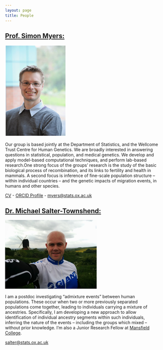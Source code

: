 ```yaml
---
layout: page
title: People
---
```

## [Prof. Simon Myers:](http://www.stats.ox.ac.uk/~myers/)

<span class="image left"><img src="images/simon_myers.png" /></span>

Our group is based jointly at the Department of Statistics, and the Wellcome Trust Centre for Human Genetics. We are broadly interested in answering questions in statistical, population, and medical genetics. We develop and apply model-based computational techniques, and perform lab-based research.One strong focus of the groups’ research is the study of the basic biological process of recombination, and its links to fertility and health in mammals. A second focus is inference of  fine-scale population structure – within individual countries – and the genetic impacts of migration events, in humans and other species.

[CV](http://www.stats.ox.ac.uk/~myers/CV.docx) - 
[ORCID Profile](http://orcid.org/0000-0002-2585-9626) - 
[myers@stats.ox.ac.uk](mailto:myers@stats.ox.ac.uk)  

## [Dr. Michael Salter-Townshend:](https://sites.google.com/site/mikesaltertownshend/)

<span class="image right"><img src="images/mst.jpg" /></span>

I am a postdoc investigating “admixture events” between human populations. These occur when two or more previously separated populations come together, leading to individuals carrying a mixture of ancestries. Specifically, I am developing a new approach to allow identification of individual ancestry segments within such individuals, inferring the nature of the events – including the groups which mixed – without prior knowledge. I’m also a Junior Research Fellow at [Mansfield College](https://www.mansfield.ox.ac.uk/).

[salter@stats.ox.ac.uk](mailto:salter@stats.ox.ac.uk)